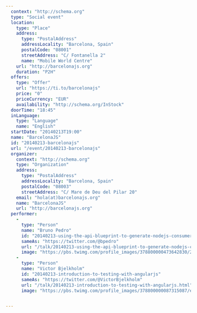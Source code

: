 ```yaml
---
  context: "http://schema.org"
  type: "Social event"
  location: 
    type: "Place"
    address: 
      type: "PostalAddress"
      addressLocality: "Barcelona, Spain"
      postalCode: "08001"
      streetAddress: "C/ Fontanella 2"
      name: "Mobile World Centre"
    url: "http://barcelonajs.org"
    duration: "P2H"
  offers: 
    type: "Offer"
    url: "https://ti.to/barcelonajs"
    price: "0"
    priceCurrency: "EUR"
    availability: "http://schema.org/InStock"
  doorTime: "18:45"
  inLanguage: 
    type: "Language"
    name: "English"
  startDate: "20140213T19:00"
  name: "BarcelonaJS"
  id: "20140213-barcelonajs"
  url: "/event/20140213-barcelonajs"
  organizer: 
    context: "http://schema.org"
    type: "Organization"
    address: 
      type: "PostalAddress"
      addressLocality: "Barcelona, Spain"
      postalCode: "08003"
      streetAddress: "C/ Mare de Deu del Pilar 20"
    email: "hola(at)barcelonajs.org"
    name: "BarcelonaJS"
    url: "http://barcelonajs.org"
  performer: 
    - 
      type: "Person"
      name: "Bruno Pedro"
      id: "20140213-using-the-api-blueprint-to-generate-nodejs-consumers"
      sameAs: "https://twitter.com/@bpedro"
      url: "/talk/20140213-using-the-api-blueprint-to-generate-nodejs-consumers.html"
      image: "https://pbs.twimg.com/profile_images/378800000473642830/2f20ecdcd1ec41452b174d04a69e87ee.jpeg"
    - 
      type: "Person"
      name: "Victor Bjelkholm"
      id: "20140213-introduction-to-testing-with-angularjs"
      sameAs: "https://twitter.com/@VictorBjelkholm"
      url: "/talk/20140213-introduction-to-testing-with-angularjs.html"
      image: "https://pbs.twimg.com/profile_images/378800000087315087/e5a78bb2b5c3051fdffed458ff6d7e9b.jpeg"


---
```

